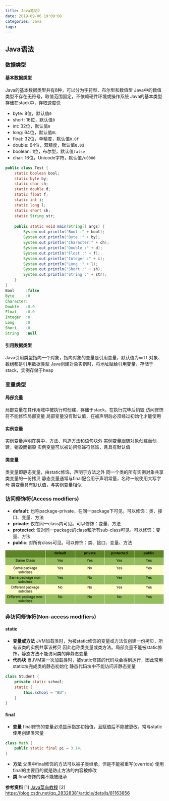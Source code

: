 ```yaml
---
title: Java笔记2
date: 2019-09-06 19:09:08
categories: Java
tags:
---
```

## Java语法

### 数据类型
#### 基本数据类型
Java的基本数据类型共有8种，可以分为字符型、布尔型和数值型
Java中的数值类型不存在无符号，取值范围固定，不依赖硬件环境或操作系统
Java的基本类型存储在stack中，存取速度快
- byte: 8位，默认值`0`
- short: 16位，默认值`0`
- int: 32位，默认值`0`
- long: 64位，默认值`0L`
- float: 32位，单精度，默认值`0.0f`
- double: 64位，双精度，默认值`0.0d`
- boolean: 1位，布尔型，默认值`false`
- char: 16位，Unicode字符，默认值`/u0000`

```java
public class Test {
    static boolean bool;
    static byte by;
    static char ch;
    static double d;
    static float f;
    static int i;
    static long l;
    static short sh;
    static String str;
 
    public static void main(String[] args) {
        System.out.println("Bool :" + bool);
        System.out.println("Byte :" + by);
        System.out.println("Character:" + ch);
        System.out.println("Double :" + d);
        System.out.println("Float :" + f);
        System.out.println("Integer :" + i);
        System.out.println("Long :" + l);
        System.out.println("Short :" + sh);
        System.out.println("String :" + str);
    }
}
Bool     :false
Byte     :0
Character:
Double   :0.0
Float    :0.0
Integer  :0
Long     :0
Short    :0
String   :null
```

#### 引用数据类型
Java引用类型指向一个对象，指向对象的变量是引用变量，默认值为`null`
对象、数组都是引用数据类型
Java创建对象实例时，将地址赋给引用变量，存储于stack，实例存储于heap

### 变量类型
#### 局部变量
局部变量在其作用域中被执行时创建，存储于stack，在执行完毕后销毁
访问修饰符不能修饰局部变量
局部变量没有默认值，在被声明后必须经过初始化才能使用

#### 实例变量
实例变量声明在类中，方法、构造方法和语句块外
实例变量跟随对象创建而创建，销毁而销毁
实例变量可以被访问修饰符修饰，且具有默认值

#### 类变量
类变量即静态变量，由static修饰，声明于方法之外
同一个类的所有实例对象共享类变量的一份拷贝
静态变量通常与final配合用于声明常量，名称一般使用大写字母
类变量具有默认值，与实例变量相似

### 访问修饰符(Access modifiers)
- __default__: 也称package-private，在同一package下可见。可以修饰：类、接口、变量、方法
- __private__: 仅在同一class内可见。可以修饰：变量、方法
- __protected__: 仅对同一package的class和所有sub-class可见。可以修饰：变量、方法
- __public__: 对所有class可见。可以修饰：类、接口、变量、方法

![Modifier](Java笔记2/Modifier.png)


### 非访问修饰符(Non-access modifiers)
#### static
- __变量或方法__
JVM加载类时，为被static修饰的变量或方法仅创建一份拷贝，所有该类的实例共享该拷贝
因此也称类变量或类方法。局部变量不能被static修饰，静态方法不能访问类的非静态变量
- __代码块__
当JVM第一次加载类时，被static修饰的代码块会得到运行，因此常用static块完成类的静态初始化
静态代码块中不能访问非静态变量
```java
class Student {
    private static school;
    static {
        this.school = "BU";
    }
}
```

#### final
- __变量__
final修饰的变量必须显示指定初始值，且赋值后不能被更改，常与static使用创建类常量
```java
class Math {
    public static final pi = 3.14;
}

```
- __方法__
父类中final修饰的方法可以被子类继承，但是不能被重写(override)
使用final的主要目的就是防止方法的内容被修改
- __类__
final修饰的类不能被继承


__参考资料__
[1] [Java菜鸟教程](https://www.runoob.com/java/java-tutorial.html) 
[2] https://blog.csdn.net/qq_28328381/article/details/81163856